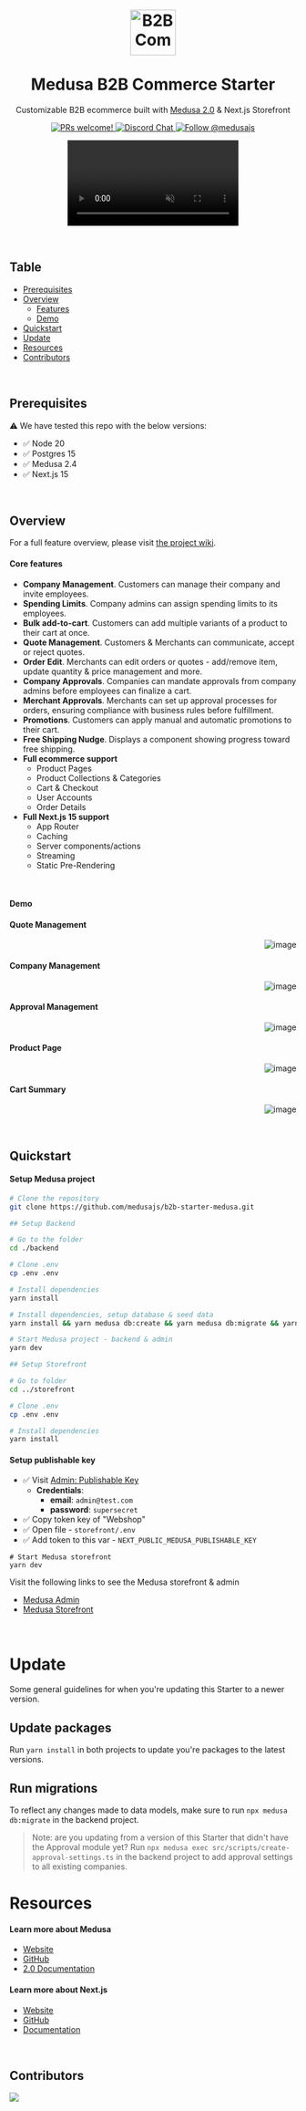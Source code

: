 <h1 align="center">
  <a href="http://www.amitmerchant.com/electron-markdownify"><img src="https://github.com/user-attachments/assets/38ba3a7b-e07b-4117-8187-7b171eae3769" alt="B2B Commerce Starter" width="80" height="80"></a>
  <br>
  <br>
  Medusa B2B Commerce Starter
  <br>
</h1>

<p align="center">Customizable B2B ecommerce built with <a href="https://medusajs.com/" target="_blank">Medusa 2.0</a> & Next.js Storefront</p>

<p align="center">
  <a href="https://github.com/medusajs/medusa/blob/master/CONTRIBUTING.md">
    <img src="https://img.shields.io/badge/PRs-welcome-brightgreen.svg?style=flat" alt="PRs welcome!" />
  </a>
    
  <a href="https://discord.gg/xpCwq3Kfn8">
    <img src="https://img.shields.io/badge/chat-on%20discord-7289DA.svg" alt="Discord Chat" />
  </a>

  <a href="https://twitter.com/intent/follow?screen_name=medusajs">
    <img src="https://img.shields.io/twitter/follow/medusajs.svg?label=Follow%20@medusajs" alt="Follow @medusajs" />
  </a>
</p>

<p align="center">
  <video src="https://github.com/user-attachments/assets/833b26a5-4b52-447f-ac30-6ae02cbe8f05" controls="controls" muted="muted" playsinline="playsinline">
</video>
</p>

<br>

## Table

- [Prerequisites](#prerequisites)
- [Overview](#overview)
  - [Features](#features)
  - [Demo](#demo)
- [Quickstart](#quickstart)
- [Update](#update)
- [Resources](#resources)
- [Contributors](#contributors)

&nbsp;

## Prerequisites

⚠️ We have tested this repo with the below versions:

- ✅ Node 20
- ✅ Postgres 15
- ✅ Medusa 2.4
- ✅ Next.js 15

&nbsp;

## Overview
For a full feature overview, please visit [the project wiki](https://github.com/medusajs/b2b-starter-medusa/wiki).

#### Core features

- **Company Management**. Customers can manage their company and invite employees.
- **Spending Limits**. Company admins can assign spending limits to its employees.
- **Bulk add-to-cart**. Customers can add multiple variants of a product to their cart at once.
- **Quote Management**. Customers & Merchants can communicate, accept or reject quotes.
- **Order Edit**. Merchants can edit orders or quotes - add/remove item, update quantity & price management and more.
- **Company Approvals**. Companies can mandate approvals from company admins before employees can finalize a cart.
- **Merchant Approvals**. Merchants can set up approval processes for orders, ensuring compliance with business rules before fulfillment.
- **Promotions**. Customers can apply manual and automatic promotions to their cart.
- **Free Shipping Nudge**. Displays a component showing progress toward free shipping.
- **Full ecommerce support**
  - Product Pages
  - Product Collections & Categories
  - Cart & Checkout
  - User Accounts
  - Order Details
- **Full Next.js 15 support**
  - App Router
  - Caching
  - Server components/actions
  - Streaming
  - Static Pre-Rendering

&nbsp;

#### Demo

#### Quote Management

<img align="right" src="https://github.com/user-attachments/assets/110c99e8-18ba-49e5-8955-84a058b597c7" alt="image" style=: />
&nbsp;

#### Company Management

<img align="right" src="https://github.com/user-attachments/assets/361702ce-d491-4509-a930-4361ab3b4126" alt="image" style=: />
&nbsp;

#### Approval Management

<img align="right" src="https://github.com/user-attachments/assets/b93b7b94-41a9-4c5f-bd6b-abf87492ed46" alt="image" style=: />
&nbsp;

#### Product Page

<img align="right" src="https://github.com/user-attachments/assets/2cd8a3ff-5999-49af-890a-4bac7b6f2f15" alt="image" style=: />
&nbsp;

#### Cart Summary

<img align="right" src="https://github.com/user-attachments/assets/095f5565-992e-4c74-acdc-a44bd905e59b" alt="image" style=: />
&nbsp;

&nbsp;

## Quickstart

#### Setup Medusa project

```bash
# Clone the repository
git clone https://github.com/medusajs/b2b-starter-medusa.git

## Setup Backend

# Go to the folder
cd ./backend

# Clone .env
cp .env .env

# Install dependencies
yarn install

# Install dependencies, setup database & seed data
yarn install && yarn medusa db:create && yarn medusa db:migrate && yarn run seed && yarn medusa user -e admin@test.com -p supersecret -i admin

# Start Medusa project - backend & admin
yarn dev

## Setup Storefront

# Go to folder
cd ../storefront

# Clone .env
cp .env .env

# Install dependencies
yarn install
```

#### Setup publishable key

- ✅ Visit [Admin: Publishable Key](http://localhost:9000/app/settings/publishable-api-keys)
  - <b>Credentials</b>:
    - <b>email</b>: `admin@test.com`
    - <b>password</b>: `supersecret`
- ✅ Copy token key of "Webshop"
- ✅ Open file - `storefront/.env`
- ✅ Add token to this var - `NEXT_PUBLIC_MEDUSA_PUBLISHABLE_KEY`

```
# Start Medusa storefront
yarn dev
```

Visit the following links to see the Medusa storefront & admin

- [Medusa Admin](http://localhost:9000/app)
- [Medusa Storefront](http://localhost:8000)

&nbsp;

# Update

Some general guidelines for when you're updating this Starter to a newer version.

## Update packages

Run `yarn install` in both projects to update you're packages to the latest versions.

## Run migrations

To reflect any changes made to data models, make sure to run `npx medusa db:migrate` in the backend project.

> Note: are you updating from a version of this Starter that didn't have the Approval module yet? Run `npx medusa exec src/scripts/create-approval-settings.ts` in the backend project to add approval settings to all existing companies.

# Resources

#### Learn more about Medusa

- [Website](https://www.medusajs.com/)
- [GitHub](https://github.com/medusajs)
- [2.0 Documentation](https://docs.medusajs.com/v2)

#### Learn more about Next.js

- [Website](https://nextjs.org/)
- [GitHub](https://github.com/vercel/next.js)
- [Documentation](https://nextjs.org/docs)

&nbsp;

## Contributors

<a href = "https://github.com/medusajs/b2b-starter-medusa/graphs/contributors">
  <img src = "https://contrib.rocks/image?repo=medusajs/b2b-starter-medusa"/>
</a>
